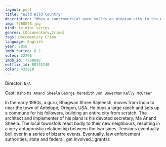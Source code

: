 ```yaml
---
layout: post
title: "Wild Wild Country"
description: "When a controversial guru builds an utopian city in the Oregon desert, it causes a massive conflict with local ranchers. This docuseries chronicles the conflict, which leads to the first bioterror attack in the United States and a massive case of illegal wiretapping. It is a pivotal, but largely forgotten, time in American cultural history that tested the country's tolerance for the separation of church and state..."
img: 7768848.jpg
kind: tv mini series
genres: [Documentary,Crime]
tags: Documentary Crime 
language: English
year: 2018
imdb_rating: 8.2
votes: 22296
imdb_id: 7768848
netflix_id: 80145240
color: 432818
---
```

Director: `N/A`  

Cast: `Osho` `Ma Anand Sheela` `George Meredith` `Jon Bowerman` `Kelly McGreer` 

In the early 1980s, a guru, Bhagwan Shree Rajneesh, moves from India to near the town of Antelope, Oregon, USA. He buys a large ranch and sets up a commune for his followers, building an entire city from scratch. The architect and implementer of his plans is his devoted secretary, Ma Anand Sheela. The local townsfolk react badly to their new neighbours, resulting in a very antagonistic relationship between the two sides. Tensions eventually boil over in a series of bizarre events. Eventually, law enforcement authorities, state and federal, get involved.::grantss